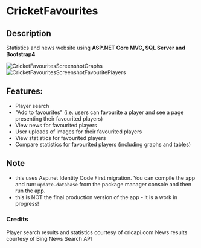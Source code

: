 # CricketFavourites
## Description 
Statistics and news website using **ASP.NET Core MVC, SQL Server and Bootstrap4**

![CricketFavouritesScreenshotGraphs](https://user-images.githubusercontent.com/65205646/103383208-9df37b00-4b3d-11eb-809e-a5af1e7d0b95.jpeg)
![CricketFavouritesScreenshotFavouritePlayers](https://user-images.githubusercontent.com/65205646/103383239-c67b7500-4b3d-11eb-8de0-73cca8b79d68.jpeg)

## Features:
- Player search
- "Add to favourites" (i.e. users can favourite a player and see a page presenting their favourited players)
- View news for favourited players
- User uploads of images for their favourited players
- View statistics for favourited players
- Compare statistics for favourited players (including graphs and tables)

## Note 
- this uses Asp.net Identity Code First migration. You can compile the app and run: `update-database` from the package manager console and then run the app.
- this is NOT the final production version of the app - it is a work in progress!

### Credits
Player search results and statistics courtesy of cricapi.com
News results courtesy of Bing News Search API
